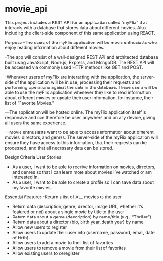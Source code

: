 # movie_api
This project includes a REST API for an
application called “myFlix” that interacts with a database that stores data about different movies. Also including the client-side component of this same application using REACT.

Purpose
-The users of the myFlix application will be
movie enthusiasts who enjoy reading information about different movies.

-The app will consist of a well-designed REST API and
architected database built using JavaScript, Node.js, Express, and MongoDB. The REST API
will be accessed via commonly used HTTP methods like GET and POST.

-Whenever users of myFlix are interacting with the application, the server-side of the
application will be in use, processing their requests and performing operations against the
data in the database. These users will be able to use the myFlix application whenever they like
to read information about different movies or update their user information, for instance, their
list of “Favorite Movies.”

—The application will be hosted online. The myFlix application itself is responsive and
can therefore be used anywhere and on any device, giving all users the same experience.

—Movie enthusiasts want to be able to access information about different movies,
directors, and genres. The server-side of the myFlix application will ensure they have access
to this information, that their requests can be processed, and that all necessary data can be
stored.

Design Criteria
User Stories
- As a user, I want to be able to receive information on movies, directors, and genres so that I
can learn more about movies I’ve watched or am interested in.
- As a user, I want to be able to create a profile so I can save data about my favorite movies.

Essential Features
-Return a list of ALL movies to the user
- Return data (description, genre, director, image URL, whether it’s featured or not) about a
single movie by title to the user
- Return data about a genre (description) by name/title (e.g., “Thriller”)
- Return data about a director (bio, birth year, death year) by name
- Allow new users to register
- Allow users to update their user info (username, password, email, date of birth)
- Allow users to add a movie to their list of favorites
- Allow users to remove a movie from their list of favorites
- Allow existing users to deregister
